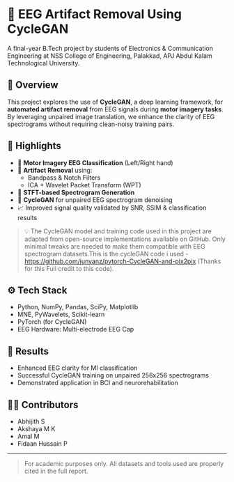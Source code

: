 # 🧠 EEG Artifact Removal Using CycleGAN

A final-year B.Tech project by students of Electronics & Communication Engineering at NSS College of Engineering, Palakkad, APJ Abdul Kalam Technological University.

## 📘 Overview

This project explores the use of **CycleGAN**, a deep learning framework, for **automated artifact removal** from EEG signals during **motor imagery tasks**. By leveraging unpaired image translation, we enhance the clarity of EEG spectrograms without requiring clean-noisy training pairs.

## 🔬 Highlights

- 🎯 **Motor Imagery EEG Classification** (Left/Right hand)
- 🧼 **Artifact Removal** using:
  - Bandpass & Notch Filters
  - ICA + Wavelet Packet Transform (WPT)
- 🎨 **STFT-based Spectrogram Generation**
- 🤖 **CycleGAN** for unpaired EEG spectrogram denoising
- 📈 Improved signal quality validated by SNR, SSIM & classification results

> 💡 The CycleGAN model and training code used in this project are adapted from open-source implementations available on GitHub. Only minimal tweaks are needed to make them compatible with EEG spectrogram datasets.This is the cycleGAN code i used -https://github.com/junyanz/pytorch-CycleGAN-and-pix2pix (Thanks for this Full credit to this code).

## ⚙️ Tech Stack

- Python, NumPy, Pandas, SciPy, Matplotlib
- MNE, PyWavelets, Scikit-learn
- PyTorch (for CycleGAN)
- EEG Hardware: Multi-electrode EEG Cap

## 🧪 Results

- Enhanced EEG clarity for MI classification
- Successful CycleGAN training on unpaired 256x256 spectrograms
- Demonstrated application in BCI and neurorehabilitation

## 👨‍💻 Contributors

- Abhijith S  
- Akshaya M K  
- Amal M 
- Fidaan Hussain P  
---

> For academic purposes only. All datasets and tools used are properly cited in the full report.
